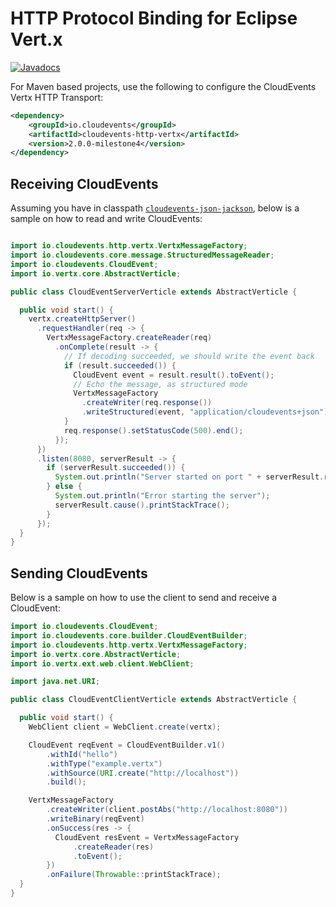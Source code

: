 # HTTP Protocol Binding for Eclipse Vert.x

[![Javadocs](http://www.javadoc.io/badge/io.cloudevents/cloudevents-http-vertx.svg?color=green)](http://www.javadoc.io/doc/io.cloudevents/cloudevents-http-vertx)

For Maven based projects, use the following to configure the CloudEvents Vertx HTTP Transport:

```xml
<dependency>
    <groupId>io.cloudevents</groupId>
    <artifactId>cloudevents-http-vertx</artifactId>
    <version>2.0.0-milestone4</version>
</dependency>
```

## Receiving CloudEvents

Assuming you have in classpath [`cloudevents-json-jackson`](../../formats/json-jackson), below is a sample on how to read and write CloudEvents:

```java

import io.cloudevents.http.vertx.VertxMessageFactory;
import io.cloudevents.core.message.StructuredMessageReader;
import io.cloudevents.CloudEvent;
import io.vertx.core.AbstractVerticle;

public class CloudEventServerVerticle extends AbstractVerticle {

  public void start() {
    vertx.createHttpServer()
      .requestHandler(req -> {
        VertxMessageFactory.createReader(req)
          .onComplete(result -> {
            // If decoding succeeded, we should write the event back
            if (result.succeeded()) {
              CloudEvent event = result.result().toEvent();
              // Echo the message, as structured mode
              VertxMessageFactory
                .createWriter(req.response())
                .writeStructured(event, "application/cloudevents+json");
            }
            req.response().setStatusCode(500).end();
          });
      })
      .listen(8080, serverResult -> {
        if (serverResult.succeeded()) {
          System.out.println("Server started on port " + serverResult.result().actualPort());
        } else {
          System.out.println("Error starting the server");
          serverResult.cause().printStackTrace();
        }
      });
  }
}
```

## Sending CloudEvents

Below is a sample on how to use the client to send and receive a CloudEvent:

```java
import io.cloudevents.CloudEvent;
import io.cloudevents.core.builder.CloudEventBuilder;
import io.cloudevents.http.vertx.VertxMessageFactory;
import io.vertx.core.AbstractVerticle;
import io.vertx.ext.web.client.WebClient;

import java.net.URI;

public class CloudEventClientVerticle extends AbstractVerticle {

  public void start() {
    WebClient client = WebClient.create(vertx);

    CloudEvent reqEvent = CloudEventBuilder.v1()
        .withId("hello")
        .withType("example.vertx")
        .withSource(URI.create("http://localhost"))
        .build();

    VertxMessageFactory
        .createWriter(client.postAbs("http://localhost:8080"))
        .writeBinary(reqEvent)
        .onSuccess(res -> {
          CloudEvent resEvent = VertxMessageFactory
              .createReader(res)
              .toEvent();
        })
        .onFailure(Throwable::printStackTrace);
  }
}
```
